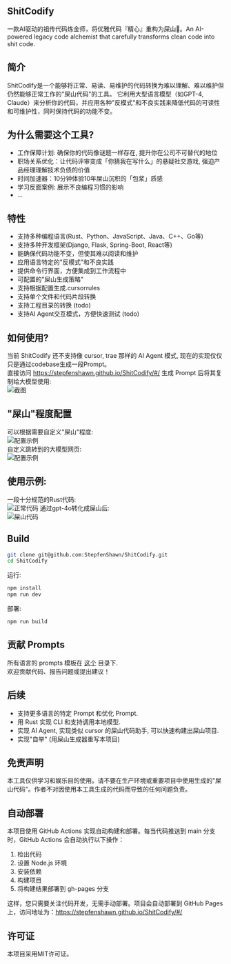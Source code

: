 ## ShitCodify
一款AI驱动的祖传代码炼金师，将优雅代码『精心』重构为屎山💩。An AI-powered legacy code alchemist that carefully transforms clean code into shit code.  

## 简介
ShitCodify是一个能够将正常、易读、易维护的代码转换为难以理解、难以维护但仍然能够正常工作的"屎山代码"的工具。
它利用大型语言模型（如GPT-4, Claude）来分析你的代码，并应用各种"反模式"和不良实践来降低代码的可读性和可维护性，同时保持代码的功能不变。

## 为什么需要这个工具?
- 工作保障计划: 确保你的代码像谜题一样存在, 提升你在公司不可替代的地位
- 职场关系优化：让代码评审变成「你猜我在写什么」的悬疑社交游戏, 强迫产品经理理解技术负债的价值
- 时间加速器：10分钟体验10年屎山沉积的「包浆」质感  
- 学习反面案例: 展示不良编程习惯的影响  
- ...  

## 特性
- 支持多种编程语言(Rust、Python、JavaScript、Java、C++、Go等)
- 支持多种开发框架(Django, Flask, Spring-Boot, React等)
- 能确保代码功能不变，但使其难以阅读和维护
- 应用语言特定的"反模式"和不良实践
- 提供命令行界面，方便集成到工作流程中
- 可配置的"屎山生成策略"
- 支持根据配置生成.cursorrules
- 支持单个文件和代码片段转换
- 支持工程目录的转换 (todo)
- 支持AI Agent交互模式，方便快速测试 (todo)

## 如何使用?
当前 ShitCodify 还不支持像 cursor, trae 那样的 AI Agent 模式, 现在的实现仅仅只是通过codebase生成一段Prompt。  
直接访问 https://stepfenshawn.github.io/ShitCodify/#/ 生成 Prompt 后将其复制给大模型使用:      
![截图](img/screenshot3.png)


## "屎山"程度配置
可以根据需要自定义"屎山"程度:  
![配置示例](img/screenshot1.png)    
自定义跳转到的大模型网页:  
![配置示例](img/screenshot2.png)  

## 使用示例:  
一段十分规范的Rust代码:   
![正常代码](img/example1.png)
通过gpt-4o转化成屎山后:     
![屎山代码](img/shit1.png)
## Build
```sh
git clone git@github.com:StepfenShawn/ShitCodify.git
cd ShitCodify
```
运行:  
```sh
npm install
npm run dev
```
部署:
```sh
npm run build
```

## 贡献 Prompts
所有语言的 prompts 模板在 [这个](src/prompt/) 目录下.  
欢迎贡献代码、报告问题或提出建议！  

## 后续
- 支持更多语言的特定 Prompt 和优化 Prompt.
- 用 Rust 实现 CLI 和支持调用本地模型.
- 实现 AI Agent, 实现类似 cursor 的屎山代码助手, 可以快速构建出屎山项目.
- 实现"自举" (用屎山生成器重写本项目)

## 免责声明
本工具仅供学习和娱乐目的使用。请不要在生产环境或重要项目中使用生成的"屎山代码"。作者不对因使用本工具生成的代码而导致的任何问题负责。

## 自动部署
本项目使用 GitHub Actions 实现自动构建和部署。每当代码推送到 main 分支时，GitHub Actions 会自动执行以下操作：

1. 检出代码
2. 设置 Node.js 环境
3. 安装依赖
4. 构建项目
5. 将构建结果部署到 gh-pages 分支

这样，您只需要关注代码开发，无需手动部署。项目会自动部署到 GitHub Pages 上，访问地址为：https://stepfenshawn.github.io/ShitCodify/#/

## 许可证
本项目采用MIT许可证。  


